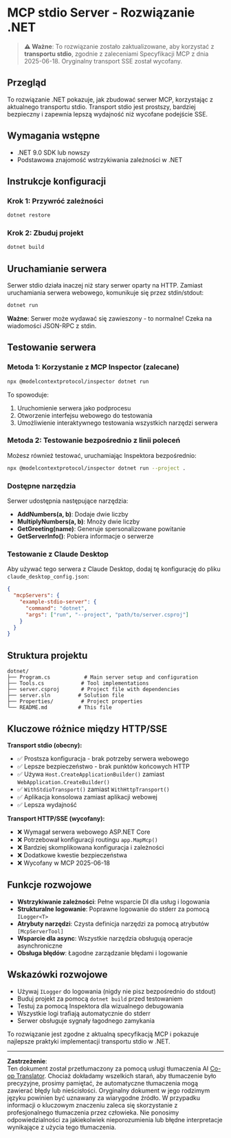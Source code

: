 <!--
CO_OP_TRANSLATOR_METADATA:
{
  "original_hash": "69372338676e01a2c97f42f70fdfbf42",
  "translation_date": "2025-08-26T20:20:58+00:00",
  "source_file": "03-GettingStarted/05-stdio-server/solution/dotnet/README.md",
  "language_code": "pl"
}
-->
# MCP stdio Server - Rozwiązanie .NET

> **⚠️ Ważne**: To rozwiązanie zostało zaktualizowane, aby korzystać z **transportu stdio**, zgodnie z zaleceniami Specyfikacji MCP z dnia 2025-06-18. Oryginalny transport SSE został wycofany.

## Przegląd

To rozwiązanie .NET pokazuje, jak zbudować serwer MCP, korzystając z aktualnego transportu stdio. Transport stdio jest prostszy, bardziej bezpieczny i zapewnia lepszą wydajność niż wycofane podejście SSE.

## Wymagania wstępne

- .NET 9.0 SDK lub nowszy
- Podstawowa znajomość wstrzykiwania zależności w .NET

## Instrukcje konfiguracji

### Krok 1: Przywróć zależności

```bash
dotnet restore
```

### Krok 2: Zbuduj projekt

```bash
dotnet build
```

## Uruchamianie serwera

Serwer stdio działa inaczej niż stary serwer oparty na HTTP. Zamiast uruchamiania serwera webowego, komunikuje się przez stdin/stdout:

```bash
dotnet run
```

**Ważne**: Serwer może wydawać się zawieszony - to normalne! Czeka na wiadomości JSON-RPC z stdin.

## Testowanie serwera

### Metoda 1: Korzystanie z MCP Inspector (zalecane)

```bash
npx @modelcontextprotocol/inspector dotnet run
```

To spowoduje:
1. Uruchomienie serwera jako podprocesu
2. Otworzenie interfejsu webowego do testowania
3. Umożliwienie interaktywnego testowania wszystkich narzędzi serwera

### Metoda 2: Testowanie bezpośrednio z linii poleceń

Możesz również testować, uruchamiając Inspektora bezpośrednio:

```bash
npx @modelcontextprotocol/inspector dotnet run --project .
```

### Dostępne narzędzia

Serwer udostępnia następujące narzędzia:

- **AddNumbers(a, b)**: Dodaje dwie liczby
- **MultiplyNumbers(a, b)**: Mnoży dwie liczby  
- **GetGreeting(name)**: Generuje spersonalizowane powitanie
- **GetServerInfo()**: Pobiera informacje o serwerze

### Testowanie z Claude Desktop

Aby używać tego serwera z Claude Desktop, dodaj tę konfigurację do pliku `claude_desktop_config.json`:

```json
{
  "mcpServers": {
    "example-stdio-server": {
      "command": "dotnet",
      "args": ["run", "--project", "path/to/server.csproj"]
    }
  }
}
```

## Struktura projektu

```
dotnet/
├── Program.cs           # Main server setup and configuration
├── Tools.cs            # Tool implementations
├── server.csproj       # Project file with dependencies
├── server.sln         # Solution file
├── Properties/         # Project properties
└── README.md          # This file
```

## Kluczowe różnice między HTTP/SSE

**Transport stdio (obecny):**
- ✅ Prostsza konfiguracja - brak potrzeby serwera webowego
- ✅ Lepsze bezpieczeństwo - brak punktów końcowych HTTP
- ✅ Używa `Host.CreateApplicationBuilder()` zamiast `WebApplication.CreateBuilder()`
- ✅ `WithStdioTransport()` zamiast `WithHttpTransport()`
- ✅ Aplikacja konsolowa zamiast aplikacji webowej
- ✅ Lepsza wydajność

**Transport HTTP/SSE (wycofany):**
- ❌ Wymagał serwera webowego ASP.NET Core
- ❌ Potrzebował konfiguracji routingu `app.MapMcp()`
- ❌ Bardziej skomplikowana konfiguracja i zależności
- ❌ Dodatkowe kwestie bezpieczeństwa
- ❌ Wycofany w MCP 2025-06-18

## Funkcje rozwojowe

- **Wstrzykiwanie zależności**: Pełne wsparcie DI dla usług i logowania
- **Strukturalne logowanie**: Poprawne logowanie do stderr za pomocą `ILogger<T>`
- **Atrybuty narzędzi**: Czysta definicja narzędzi za pomocą atrybutów `[McpServerTool]`
- **Wsparcie dla async**: Wszystkie narzędzia obsługują operacje asynchroniczne
- **Obsługa błędów**: Łagodne zarządzanie błędami i logowanie

## Wskazówki rozwojowe

- Używaj `ILogger` do logowania (nigdy nie pisz bezpośrednio do stdout)
- Buduj projekt za pomocą `dotnet build` przed testowaniem
- Testuj za pomocą Inspektora dla wizualnego debugowania
- Wszystkie logi trafiają automatycznie do stderr
- Serwer obsługuje sygnały łagodnego zamykania

To rozwiązanie jest zgodne z aktualną specyfikacją MCP i pokazuje najlepsze praktyki implementacji transportu stdio w .NET.

---

**Zastrzeżenie**:  
Ten dokument został przetłumaczony za pomocą usługi tłumaczenia AI [Co-op Translator](https://github.com/Azure/co-op-translator). Chociaż dokładamy wszelkich starań, aby tłumaczenie było precyzyjne, prosimy pamiętać, że automatyczne tłumaczenia mogą zawierać błędy lub nieścisłości. Oryginalny dokument w jego rodzimym języku powinien być uznawany za wiarygodne źródło. W przypadku informacji o kluczowym znaczeniu zaleca się skorzystanie z profesjonalnego tłumaczenia przez człowieka. Nie ponosimy odpowiedzialności za jakiekolwiek nieporozumienia lub błędne interpretacje wynikające z użycia tego tłumaczenia.